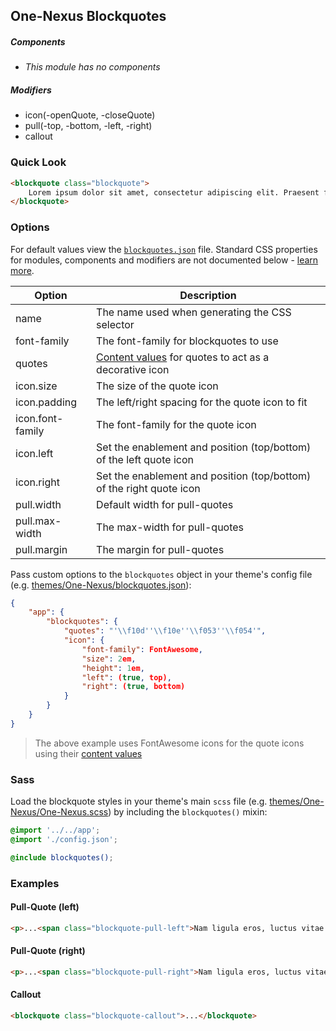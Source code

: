 ## One-Nexus Blockquotes

##### Components

* _This module has no components_

##### Modifiers

* icon(-openQuote, -closeQuote)
* pull(-top, -bottom, -left, -right)
* callout

### Quick Look

```html
<blockquote class="blockquote">
    Lorem ipsum dolor sit amet, consectetur adipiscing elit. Praesent faucibus, purus a varius mattis.
</blockquote>
```

### Options

For default values view the [`blockquotes.json`](blockquotes.json) file. Standard CSS properties for modules, components and modifiers are not documented below - [learn more](https://github.com/esr360/Synergy/wiki/Configuring-a-Module#pass-custom-css-to-modules).

<table class="table">
    <thead>
        <tr>
            <th>Option</th>
            <th>Description</th>
        </tr>
    </thead>
    <tbody>
        <tr>
            <td>name</td>
            <td>The name used when generating the CSS selector</td>
        </tr>
        <tr>
            <td>font-family</td>
            <td>The font-family for blockquotes to use</td>
        </tr>
        <tr>
            <td>quotes</td>
            <td><a href="https://css-tricks.com/almanac/properties/q/quotes/" target="blank">Content values</a> for quotes to act as a decorative icon</td>
        </tr>
        <tr>
            <td>icon.size</td>
            <td>The size of the quote icon</td>
        </tr>
        <tr>
            <td>icon.padding</td>
            <td>The left/right spacing for the quote icon to fit</td>
        </tr>
        <tr>
            <td>icon.font-family</td>
            <td>The font-family for the quote icon</td>
        </tr>
        <tr>
            <td>icon.left</td>
            <td>Set the enablement and position (top/bottom) of the left quote icon</td>
        </tr>
        <tr>
            <td>icon.right</td>
            <td>Set the enablement and position (top/bottom) of the right quote icon</td>
        </tr>
        <tr>
            <td>pull.width</td>
            <td>Default width for pull-quotes</td>
        </tr>
        <tr>
            <td>pull.max-width</td>
            <td>The max-width for pull-quotes</td>
        </tr>
        <tr>
            <td>pull.margin</td>
            <td>The margin for pull-quotes</td>
        </tr>
    </tbody>
</table>

Pass custom options to the `blockquotes` object in your theme's config file (e.g. [themes/One-Nexus/blockquotes.json](../../../themes/One-Nexus/blockquotes.json)):

```json
{
    "app": {
        "blockquotes": {
            "quotes": "'\\f10d''\\f10e''\\f053''\\f054'",
            "icon": {
                "font-family": FontAwesome,
                "size": 2em,
                "height": 1em,
                "left": (true, top),
                "right": (true, bottom)
            }
        }
    }
}
```

> The above example uses FontAwesome icons for the quote icons using their <a href="http://astronautweb.co/snippet/font-awesome/" target="blank">content values</a>

### Sass

Load the blockquote styles in your theme's main `scss` file (e.g. [themes/One-Nexus/One-Nexus.scss](../../../themes/One-Nexus/One-Nexus.scss)) by including the `blockquotes()` mixin:

```scss
@import '../../app';
@import './config.json';

@include blockquotes();
```

### Examples

#### Pull-Quote (left)

```html
<p>...<span class="blockquote-pull-left">Nam ligula eros, luctus vitae semper ut, mollis quis nunc.</span>...</p>
```

#### Pull-Quote (right)

```html
<p>...<span class="blockquote-pull-right">Nam ligula eros, luctus vitae semper ut, mollis quis nunc.</span>...</p>
```

#### Callout

```html
<blockquote class="blockquote-callout">...</blockquote>
```